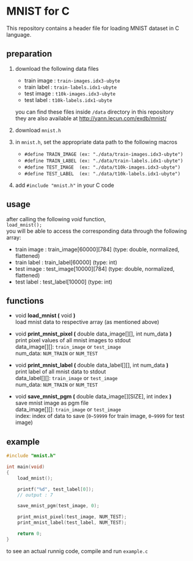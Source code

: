 # MNIST for C

This repository contains a header file for loading MNIST dataset in C language.


## preparation

1. download the following data files

	- train image : `train-images.idx3-ubyte`
	- train label : `train-labels.idx1-ubyte`
	- test image : `t10k-images.idx3-ubyte`
	- test label : `t10k-labels.idx1-ubyte`  

	you can find these files inside `/data` directory in this repository  
	they are also available at http://yann.lecun.com/exdb/mnist/

2. download `mnist.h`

3. in `mnist.h`, set the appropriate data path to the following macros

	- ```#define TRAIN_IMAGE (ex: "./data/train-images.idx3-ubyte")```
	- ```#define TRAIN_LABEL (ex: "./data/train-labels.idx1-ubyte")```
	- ```#define TEST_IMAGE  (ex: "./data/t10k-images.idx3-ubyte")```
	- ```#define TEST_LABEL  (ex: "./data/t10k-labels.idx1-ubyte")```

4. add `#include "mnist.h"` in your C code


## usage

after calling the following *void* function,  
`load_mnist();`  
you will be able to access the corresponding data through the following array:

- train image : train_image[60000][784] (type: double, normalized, flattened)
- train label : train_label[60000]      (type: int)
- test image  : test_image[10000][784]  (type: double, normalized, flattened)
- test label  : test_label[10000]       (type: int)


## functions

- void **load_mnist (** void **)**  
	load mnist data to respective array (as mentioned above)  

- void **print_mnist_pixel (** double data_image[][], int num_data **)**  
	print pixel values of all mnist images to stdout  
	data_image[][]: `train_image` or `test_image`  
	num_data: `NUM_TRAIN` or `NUM_TEST`  

- void **print_mnist_label (** double data_label[][], int num_data **)**  
	print label of all mnist data to stdout  
	data_label[][]: `train_image` or `test_image`  
	num_data: `NUM_TRAIN` or `NUM_TEST`  

- void **save_mnist_pgm (** double data_image[][SIZE], int index **)**  
	save mnist image as pgm file  
	data_image[][]: `train_image` or `test_image`  
	index: index of data to save (`0~59999` for train image, `0~9999` for test image)  


## example
```c
#include "mnist.h"

int main(void)
{
	load_mnist();

	printf("%d", test_label[0]);
	// output : 7

	save_mnist_pgm(test_image, 0);

	print_mnist_pixel(test_image, NUM_TEST);
	print_mnist_label(test_label, NUM_TEST);

	return 0;
}
```
to see an actual runnig code, compile and run `example.c`